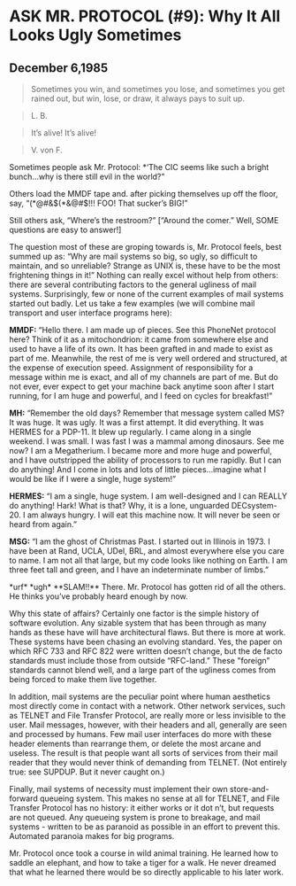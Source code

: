 # ASK MR. PROTOCOL (#9): Why It All Looks Ugly Sometimes

## December 6,1985

> Sometimes you win, and sometimes you lose, and sometimes you get rained out, but win, lose, or draw, it always pays to suit up.

> L. B.

> It’s alive! It’s alive!

> V. von F.

Sometimes people ask Mr. Protocol: *‘The CIC seems like such a bright
bunch...why is there still evil in the world?”

Others load the MMDF tape and. after picking themselves up off the
floor, say, “(*@#&$(*&@#$!!! FOO! That sucker’s BIG!”

Still others ask, “Where’s the restroom?”
[“Around the comer.” Well, SOME questions are easy to answer!]

The question most of these are groping towards is, Mr. Protocol feels,
best summed up as: “Why are mail systems so big, so ugly, so difficult
to maintain, and so unreliable? Strange as UNIX is, these have to be
the most frightening things in it!” Nothing can really excel without
help from others: there are several contributing factors to the
general ugliness of mail systems. Surprisingly, few or none of the
current examples of mail systems started out badly. Let us take a few
examples (we will combine mail transport and user interface programs
here):

**MMDF:** “Hello there. I am made up of pieces. See this PhoneNet
protocol here? Think of it as a mitochondrion: it came from somewhere
else and used to have a life of its own. It has been grafted in and
made to exist as part of me. Meanwhile, the rest of me is very well
ordered and structured, at the expense of execution speed. Assignment
of responsibility for a message within me is exact, and all of my
channels are part of me. But do not ever, ever expect to get your
machine back anytime soon after I start running, for I am huge and
powerful, and I feed on cycles for breakfast!”

**MH:** “Remember the old days? Remember that message system called MS?
It was huge. It was ugly. It was a first attempt. It did
everything. It was HERMES for a PDP-11. It blew up regularly. I came
along in a single weekend. I was small. I was fast I was a mammal
among dinosaurs. See me now? I am a Megatherium. I became more and
more huge and powerful, and I have outstripped the ability of
processors to run me rapidly. But I can do anything! And I come in
lots and lots of little pieces...imagine what I would be like if I
were a single, huge system!”

**HERMES:** “I am a single, huge system. I am well-designed and I can
REALLY do anything! Hark! What is that? Why, it is a lone, unguarded
DECsystem-20. I am always hungry. I will eat this machine now. It will
never be seen or heard from again.”

**MSG:** “I am the ghost of Christmas Past. I started out in Illinois
in 1973. I have been at Rand, UCLA, UDel, BRL, and almost everywhere
else you care to name. I am not all that large, but my code looks like
nothing on Earth. I am three feet tall and green, and I have an
indeterminate number of limbs.”

\*urf\* \*ugh\* \*\*SLAM!!\*\* There. Mr. Protocol has gotten rid of
all the others. He thinks you’ve probably heard enough by now.

Why this state of affairs? Certainly one factor is the simple history
of software evolution. Any sizable system that has been through as
many hands as these have will have architectural flaws. But there is
more at work. These systems have been chasing an evolving
standard. Yes, the paper on which RFC 733 and RFC 822 were written
doesn’t change, but the de facto standards must include those from
outside “RFC-land.” These "foreign” standards cannot blend well, and a
large part of the ugliness comes from being forced to make them live
together.

In addition, mail systems are the peculiar point where human
aesthetics most directly come in contact with a network. Other network
services, such as TELNET and File Transfer Protocol, are really more
or less invisible to the user. Mail messages, however, with their
headers and all, generally are seen and processed by humans. Few mail
user interfaces do more with these header elements than rearrange
them, or delete the most arcane and useless. The result is that people
want all sorts of services from their mail reader that they would
never think of demanding from TELNET. (Not entirely true: see
SUPDUP. But it never caught on.)

Finally, mail systems of necessity must implement their own
store-and-forward queueing system. This makes no sense at all for
TELNET, and File Transfer Protocol has no history: it either works or
it dot n’t, but requests are not queued. Any queueing system is prone
to breakage, and mail systems - written to be as paranoid as possible
in an effort to prevent this. Automated paranoia makes for big
programs.

Mr. Protocol once took a course in wild animal training. He learned
how to saddle an elephant, and how to take a tiger for a walk. He
never dreamed that what he learned there would be so directly
applicable to his later work.
